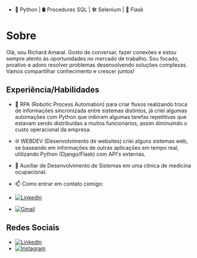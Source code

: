 - 🐍 Python  | 🛢️ Procedures SQL | 🛠️ Selenium | 🔮 Flask
 
# Sobre

Olá, sou Richard Amaral. Gosto de conversar, fazer conexões e estou sempre atento às oportunidades no mercado de trabalho. Sou focado, proativo e adoro resolver problemas desenvolvendo soluções complexas. Vamos compartilhar conhecimento e crescer juntos!


## Experiência/Habilidades
- 🤖 RPA (Robotic Process Automation) para criar fluxos realizando troca de informações sincronizada entre sistemas distintos, já criei algumas automações com Python que inibiram algumas tarefas repetitivas que estavam sendo distribuídas a muitos funcionários, assim diminuindo o custo operacional da empresa.
- 🌐 WEBDEV (Desenvolvimento de websites) criei alguns sistemas web, se baseando em informações de outras aplicações em tempo real, utilizando Python (Django/Flask) com API's externas.

- 💼 Auxiliar de Desenvolvimento de Sistemas em uma clinica de medicina ocupacional.
- 📫 Como entrar em contato comigo:
- [![LinkedIn](https://img.shields.io/badge/LinkedIn-0077B5?style=for-the-badge&logo=linkedin&logoColor=white)](http://bit.ly/3rwONxF)
- [![Gmail](https://img.shields.io/badge/Gmail-D14836?style=for-the-badge&logo=gmail&logoColor=white)](mailto:rickcreator156@gmail.com)





## Redes Sociais

- [![LinkedIn](https://img.shields.io/badge/LinkedIn-0077B5?style=for-the-badge&logo=linkedin&logoColor=white)](https://bit.ly/464Q9yO)
- [![Instagram](https://img.shields.io/badge/Instagram-E4405F?style=for-the-badge&logo=instagram&logoColor=white)](https://www.instagram.com/_main_ricl/)
